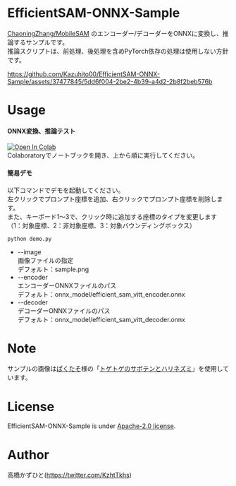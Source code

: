 # EfficientSAM-ONNX-Sample
[ChaoningZhang/MobileSAM](https://github.com/ChaoningZhang/MobileSAM) のエンコーダー/デコーダーをONNXに変換し、推論するサンプルです。<br>
推論スクリプトは、前処理、後処理を含めPyTorch依存の処理は使用しない方針です。

https://github.com/Kazuhito00/EfficientSAM-ONNX-Sample/assets/37477845/5dd6f004-2be2-4b39-a4d2-2b8f2beb576b

# Usage
#### ONNX変換、推論テスト
[![Open In Colab](https://colab.research.google.com/assets/colab-badge.svg)](https://colab.research.google.com/github/Kazuhito00/EfficientSAM-ONNX-Sample/blob/main/EfficientSAM-ONNX-Colaboratory-Sample.ipynb)<br>
Colaboratoryでノートブックを開き、上から順に実行してください。<br>

#### 簡易デモ
以下コマンドでデモを起動してください。<br>
左クリックでプロンプト座標を追加、右クリックでプロンプト座標を削除します。<br>
また、キーボード1～3で、クリック時に追加する座標のタイプを変更します（1：対象座標、2：非対象座標、3：対象バウンディングボックス）
```
python demo.py
```
* --image<br>
画像ファイルの指定<br>
デフォルト：sample.png
* --encoder<br>
エンコーダーONNXファイルのパス<br>
デフォルト：onnx_model/efficient_sam_vitt_encoder.onnx
* --decoder<br>
デコーダーONNXファイルのパス<br>
デフォルト：onnx_model/efficient_sam_vitt_decoder.onnx

# Note
サンプルの画像は[ぱくたそ](https://www.pakutaso.com/)様の「[トゲトゲのサボテンとハリネズミ](https://www.pakutaso.com/20190257050post-19488.html)」を使用しています。

# License 
EfficientSAM-ONNX-Sample is under [Apache-2.0 license](LICENSE).

# Author
高橋かずひと(https://twitter.com/KzhtTkhs)

